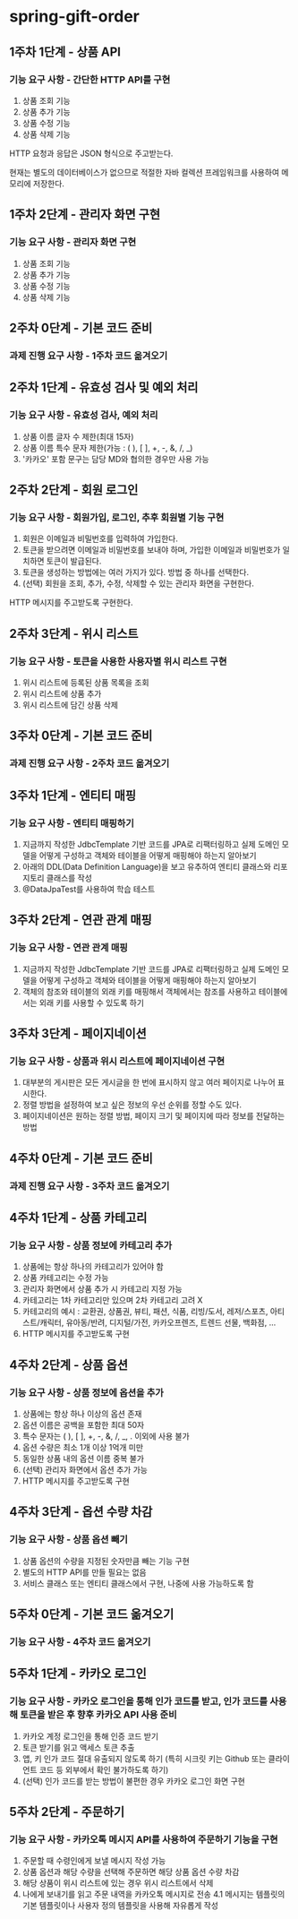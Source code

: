 # spring-gift-order

## 1주차 1단계 - 상품 API
### 기능 요구 사항 - 간단한 HTTP API를 구현
1. 상품 조회 기능
2. 상품 추가 기능
3. 상품 수정 기능
4. 상품 삭제 기능

HTTP 요청과 응답은 JSON 형식으로 주고받는다.

현재는 별도의 데이터베이스가 없으므로 적절한 자바 컬렉션 프레임워크를 사용하여 메모리에 저장한다.

## 1주차 2단계 - 관리자 화면 구현
### 기능 요구 사항 - 관리자 화면 구현
1. 상품 조회 기능
2. 상품 추가 기능
3. 상품 수정 기능
4. 상품 삭제 기능

## 2주차 0단계 - 기본 코드 준비
### 과제 진행 요구 사항 - 1주차 코드 옮겨오기

## 2주차 1단계 - 유효성 검사 및 예외 처리
### 기능 요구 사항 - 유효성 검사, 예외 처리
1. 상품 이름 글자 수 제한(최대 15자)
2. 상품 이름 특수 문자 제한(가능 : ( ), [ ], +, -, &, /, _)
3. '카카오' 포함 문구는 담당 MD와 협의한 경우만 사용 가능

## 2주차 2단계 - 회원 로그인
### 기능 요구 사항 - 회원가입, 로그인, 추후 회원별 기능 구현
1. 회원은 이메일과 비밀번호를 입력하여 가입한다.
2. 토큰을 받으려면 이메일과 비밀번호를 보내야 하며, 가입한 이메일과 비밀번호가 일치하면 토큰이 발급된다.
3. 토큰을 생성하는 방법에는 여러 가지가 있다. 방법 중 하나를 선택한다.
4. (선택) 회원을 조회, 추가, 수정, 삭제할 수 있는 관리자 화면을 구현한다.

HTTP 메시지를 주고받도록 구현한다.

## 2주차 3단계 - 위시 리스트
### 기능 요구 사항 - 토큰을 사용한 사용자별 위시 리스트 구현
1. 위시 리스트에 등록된 상품 목록을 조회
2. 위시 리스트에 상품 추가
3. 위시 리스트에 담긴 상품 삭제

## 3주차 0단계 - 기본 코드 준비
### 과제 진행 요구 사항 - 2주차 코드 옮겨오기

## 3주차 1단계 - 엔티티 매핑
### 기능 요구 사항 - 엔티티 매핑하기
1. 지금까지 작성한 JdbcTemplate 기반 코드를 JPA로 리팩터링하고 실제 도메인 모델을 어떻게 구성하고 객체와 테이블을 어떻게 매핑해야 하는지 알아보기
2. 아래의 DDL(Data Definition Language)을 보고 유추하여 엔티티 클래스와 리포지토리 클래스를 작성
3. @DataJpaTest를 사용하여 학습 테스트

## 3주차 2단계 - 연관 관계 매핑
### 기능 요구 사항 - 연관 관계 매핑
1. 지금까지 작성한 JdbcTemplate 기반 코드를 JPA로 리팩터링하고 실제 도메인 모델을 어떻게 구성하고 객체와 테이블을 어떻게 매핑해야 하는지 알아보기
2. 객체의 참조와 테이블의 외래 키를 매핑해서 객체에서는 참조를 사용하고 테이블에서는 외래 키를 사용할 수 있도록 하기

## 3주차 3단계 - 페이지네이션
### 기능 요구 사항 - 상품과 위시 리스트에 페이지네이션 구현
1. 대부분의 게시판은 모든 게시글을 한 번에 표시하지 않고 여러 페이지로 나누어 표시한다.
2. 정렬 방법을 설정하여 보고 싶은 정보의 우선 순위를 정할 수도 있다.
3. 페이지네이션은 원하는 정렬 방법, 페이지 크기 및 페이지에 따라 정보를 전달하는 방법

## 4주차 0단계 - 기본 코드 준비
### 과제 진행 요구 사항 - 3주차 코드 옮겨오기

## 4주차 1단계 - 상품 카테고리
### 기능 요구 사항 - 상품 정보에 카테고리 추가
1. 상품에는 항상 하나의 카테고리가 있어야 함
2. 상품 카테고리는 수정 가능
3. 관리자 화면에서 상품 추가 시 카테고리 지정 가능
4. 카테고리는 1차 카테고리만 있으며 2차 카테고리 고려 X
5. 카테고리의 예시 :
   교환권, 상품권, 뷰티, 패션, 식품, 리빙/도서, 레저/스포츠, 아티스트/캐릭터, 유아동/반려, 디지털/가전, 카카오프렌즈, 트렌드 선물, 백화점, ...
6. HTTP 메시지를 주고받도록 구현

## 4주차 2단계 - 상품 옵션
### 기능 요구 사항 - 상품 정보에 옵션을 추가
1. 상품에는 항상 하나 이상의 옵션 존재
2. 옵션 이름은 공백을 포함한 최대 50자
3. 특수 문자는 ( ), [ ], +, -, &, /, _, . 이외에 사용 불가
4. 옵션 수량은 최소 1개 이상 1억개 미만
5. 동일한 상품 내의 옵션 이름 중복 불가
6. (선택) 관리자 화면에서 옵션 추가 가능
7. HTTP 메시지를 주고받도록 구현

## 4주차 3단계 - 옵션 수량 차감
### 기능 요구 사항 - 상품 옵션 빼기
1. 상품 옵션의 수량을 지정된 숫자만큼 빼는 기능 구현
2. 별도의 HTTP API를 만들 필요는 없음
3. 서비스 클래스 또는 엔티티 클래스에서 구현, 나중에 사용 가능하도록 함

## 5주차 0단계 - 기본 코드 옮겨오기
### 기능 요구 사항 - 4주차 코드 옮겨오기

## 5주차 1단계 - 카카오 로그인
### 기능 요구 사항 - 카카오 로그인을 통해 인가 코드를 받고, 인가 코드를 사용해 토큰을 받은 후 향후 카카오 API 사용 준비
1. 카카오 계정 로그인을 통해 인증 코드 받기
2. 토큰 받기를 읽고 액세스 토큰 추출
3. 앱, 키 인가 코드 절대 유출되지 않도록 하기 (특히 시크릿 키는 Github 또는 클라이언트 코드 등 외부에서 확인 불가하도록 하기)
4. (선택) 인가 코드를 받는 방법이 불편한 경우 카카오 로그인 화면 구현

## 5주차 2단계 - 주문하기
### 기능 요구 사항 - 카카오톡 메시지 API를 사용하여 주문하기 기능을 구현
1. 주문할 때 수령인에게 보낼 메시지 작성 가능
2. 상품 옵션과 해당 수량을 선택해 주문하면 해당 상품 옵션 수량 차감
3. 해당 상품이 위시 리스트에 있는 경우 위시 리스트에서 삭제
4. 나에게 보내기를 읽고 주문 내역을 카카오톡 메시지로 전송
   4.1 메시지는 템플릿의 기본 템플릿이나 사용자 정의 템플릿을 사용해 자유롭게 작성
